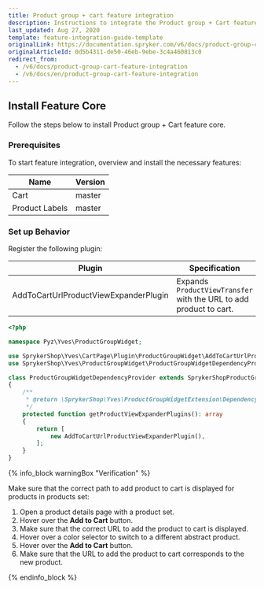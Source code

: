```yaml
---
title: Product group + cart feature integration
description: Instructions to integrate the Product group + Cart feature into a Spryker project.
last_updated: Aug 27, 2020
template: feature-integration-guide-template
originalLink: https://documentation.spryker.com/v6/docs/product-group-cart-feature-integration
originalArticleId: 0d5b4311-de50-46eb-9ebe-3c4a460813c0
redirect_from:
  - /v6/docs/product-group-cart-feature-integration
  - /v6/docs/en/product-group-cart-feature-integration
---
```


## Install Feature Core

Follow the steps below to install Product group + Cart feature core.

### Prerequisites

To start feature integration, overview and install the necessary features:


| Name | Version |
| --- | --- |
| Cart | master |
| Product Labels | master |



### Set up Behavior

Register the following plugin:


| Plugin | Specification | Prerequisites | Namespace |
| --- | --- | --- | --- |
| AddToCartUrlProductViewExpanderPlugin | Expands `ProductViewTransfer` with the URL to add product to cart. | None | SprykerShop\Yves\ProductLabelWidget\Plugin\ProductGroupWidget |

```php
<?php

namespace Pyz\Yves\ProductGroupWidget;

use SprykerShop\Yves\CartPage\Plugin\ProductGroupWidget\AddToCartUrlProductViewExpanderPlugin;
use SprykerShop\Yves\ProductGroupWidget\ProductGroupWidgetDependencyProvider as SprykerShopProductGroupWidgetDependencyProvider;

class ProductGroupWidgetDependencyProvider extends SprykerShopProductGroupWidgetDependencyProvider
{
    /**
     * @return \SprykerShop\Yves\ProductGroupWidgetExtension\Dependency\Plugin\ProductViewExpanderPluginInterface[]
     */
    protected function getProductViewExpanderPlugins(): array
    {
        return [
            new AddToCartUrlProductViewExpanderPlugin(),
        ];
    }
}
```


{% info_block warningBox "Verification" %}

Make sure that the correct path to add product to cart is displayed for products in products set:
1. Open a product details page with a product set.
2. Hover over the **Add to Cart** button.
3. Make sure that the correct URL to add the product to cart is displayed.
4. Hover over a color selector to switch to a different abstract product. 
5. Hover over the **Add to Cart** button.
6. Make sure that the URL to add the product to cart corresponds to the new product.

{% endinfo_block %}


